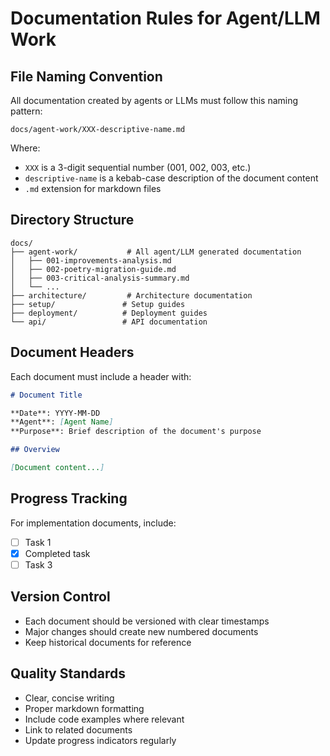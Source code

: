 # Documentation Rules for Agent/LLM Work

## File Naming Convention

All documentation created by agents or LLMs must follow this naming pattern:

```
docs/agent-work/XXX-descriptive-name.md
```

Where:
- `XXX` is a 3-digit sequential number (001, 002, 003, etc.)
- `descriptive-name` is a kebab-case description of the document content
- `.md` extension for markdown files

## Directory Structure

```
docs/
├── agent-work/           # All agent/LLM generated documentation
│   ├── 001-improvements-analysis.md
│   ├── 002-poetry-migration-guide.md
│   ├── 003-critical-analysis-summary.md
│   └── ...
├── architecture/         # Architecture documentation
├── setup/               # Setup guides
├── deployment/          # Deployment guides
└── api/                 # API documentation
```

## Document Headers

Each document must include a header with:

```markdown
# Document Title

**Date**: YYYY-MM-DD  
**Agent**: [Agent Name]  
**Purpose**: Brief description of the document's purpose

## Overview

[Document content...]
```

## Progress Tracking

For implementation documents, include:

- [ ] Task 1
- [x] Completed task
- [ ] Task 3

## Version Control

- Each document should be versioned with clear timestamps
- Major changes should create new numbered documents
- Keep historical documents for reference

## Quality Standards

- Clear, concise writing
- Proper markdown formatting
- Include code examples where relevant
- Link to related documents
- Update progress indicators regularly
